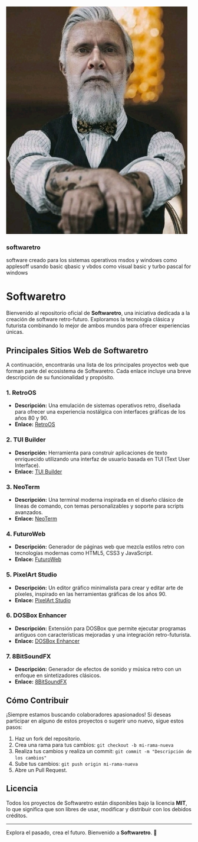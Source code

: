 
[![Alt text](IMG_20230923_110737_011.jpg
)](https://www.youtube.com/watch?v=RWrtrUpkEL8)

### softwaretro 
software creado para los sistemas operativos msdos y windows como applesoff
usando basic qbasic y vbdos como visual basic y turbo pascal for windows 

# Softwaretro

Bienvenido al repositorio oficial de **Softwaretro**, una iniciativa dedicada a la creación de software retro-futuro. Exploramos la tecnología clásica y futurista combinando lo mejor de ambos mundos para ofrecer experiencias únicas.

## Principales Sitios Web de Softwaretro
A continuación, encontrarás una lista de los principales proyectos web que forman parte del ecosistema de Softwaretro. Cada enlace incluye una breve descripción de su funcionalidad y propósito.

### 1. **RetroOS**
- **Descripción:** Una emulación de sistemas operativos retro, diseñada para ofrecer una experiencia nostálgica con interfaces gráficas de los años 80 y 90.
- **Enlace:** [RetroOS](https://github.com/softwaretro/RetroOS)

### 2. **TUI Builder**
- **Descripción:** Herramienta para construir aplicaciones de texto enriquecido utilizando una interfaz de usuario basada en TUI (Text User Interface).
- **Enlace:** [TUI Builder](https://github.com/softwaretro/TUI-Builder)

### 3. **NeoTerm**
- **Descripción:** Una terminal moderna inspirada en el diseño clásico de líneas de comando, con temas personalizables y soporte para scripts avanzados.
- **Enlace:** [NeoTerm](https://github.com/softwaretro/NeoTerm)

### 4. **FuturoWeb**
- **Descripción:** Generador de páginas web que mezcla estilos retro con tecnologías modernas como HTML5, CSS3 y JavaScript.
- **Enlace:** [FuturoWeb](https://github.com/softwaretro/FuturoWeb)

### 5. **PixelArt Studio**
- **Descripción:** Un editor gráfico minimalista para crear y editar arte de píxeles, inspirado en las herramientas gráficas de los años 90.
- **Enlace:** [PixelArt Studio](https://github.com/softwaretro/PixelArt-Studio)

### 6. **DOSBox Enhancer**
- **Descripción:** Extensión para DOSBox que permite ejecutar programas antiguos con características mejoradas y una integración retro-futurista.
- **Enlace:** [DOSBox Enhancer](https://github.com/softwaretro/DOSBox-Enhancer)

### 7. **8BitSoundFX**
- **Descripción:** Generador de efectos de sonido y música retro con un enfoque en sintetizadores clásicos.
- **Enlace:** [8BitSoundFX](https://github.com/softwaretro/8BitSoundFX)

## Cómo Contribuir
¡Siempre estamos buscando colaboradores apasionados! Si deseas participar en alguno de estos proyectos o sugerir uno nuevo, sigue estos pasos:

1. Haz un fork del repositorio.
2. Crea una rama para tus cambios: `git checkout -b mi-rama-nueva`
3. Realiza tus cambios y realiza un commit: `git commit -m "Descripción de los cambios"`
4. Sube tus cambios: `git push origin mi-rama-nueva`
5. Abre un Pull Request.

## Licencia
Todos los proyectos de Softwaretro están disponibles bajo la licencia **MIT**, lo que significa que son libres de usar, modificar y distribuir con los debidos créditos.

---
Explora el pasado, crea el futuro. Bienvenido a **Softwaretro**. 🚀

